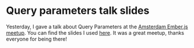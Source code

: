 # Query parameters talk slides

Yesterday, I gave a talk about Query Parameters at the [Amsterdam Ember.js meetup](http://www.meetup.com/Amsterdam-Ember-js/). You can find the slides I
used [here](files/meetup-qp-presentation/ "Slides Ember.js Query Parameters presentation"). It was a great meetup, thanks everyone for being there!
